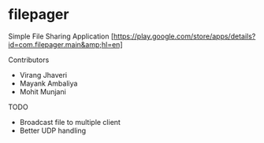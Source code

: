 # filepager
Simple File Sharing Application [https://play.google.com/store/apps/details?id=com.filepager.main&amp;hl=en]

Contributors
- Virang Jhaveri
- Mayank Ambaliya
- Mohit Munjani

TODO
- Broadcast file to multiple client
- Better UDP handling
